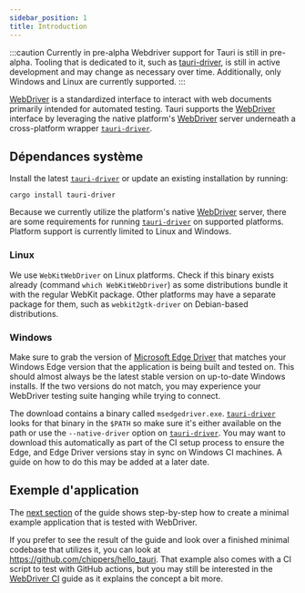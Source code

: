 ```yaml
---
sidebar_position: 1
title: Introduction
---
```


:::caution Currently in pre-alpha
Webdriver support for Tauri is still in pre-alpha. Tooling that is dedicated to it, such as [tauri-driver][], is still in active development and may change as necessary over time. Additionally, only Windows and Linux are currently supported.
:::

[WebDriver][] is a standardized interface to interact with web documents primarily intended for automated testing. Tauri supports the [WebDriver][] interface by leveraging the native platform's [WebDriver][] server underneath a cross-platform wrapper [`tauri-driver`][].

## Dépendances système

Install the latest [`tauri-driver`][] or update an existing installation by running:

```shell
cargo install tauri-driver
```

Because we currently utilize the platform's native [WebDriver][] server, there are some requirements for running [`tauri-driver`][] on supported platforms. Platform support is currently limited to Linux and Windows.

### Linux

We use `WebKitWebDriver` on Linux platforms. Check if this binary exists already (command `which WebKitWebDriver`) as some distributions bundle it with the regular WebKit package. Other platforms may have a separate package for them, such as `webkit2gtk-driver` on Debian-based distributions.

### Windows

Make sure to grab the version of [Microsoft Edge Driver][] that matches your Windows Edge version that the application is being built and tested on. This should almost always be the latest stable version on up-to-date Windows installs. If the two versions do not match, you may experience your WebDriver testing suite hanging while trying to connect.

The download contains a binary called `msedgedriver.exe`. [`tauri-driver`][] looks for that binary in the `$PATH` so make sure it's either available on the path or use the `--native-driver` option on [`tauri-driver`][]. You may want to download this automatically as part of the CI setup process to ensure the Edge, and Edge Driver versions stay in sync on Windows CI machines. A guide on how to do this may be added at a later date.

## Exemple d'application

The [next section](example/setup) of the guide shows step-by-step how to create a minimal example application that is tested with WebDriver.

If you prefer to see the result of the guide and look over a finished minimal codebase that utilizes it, you can look at https://github.com/chippers/hello_tauri. That example also comes with a CI script to test with GitHub actions, but you may still be interested in the [WebDriver CI](ci) guide as it explains the concept a bit more.

[WebDriver]: https://www.w3.org/TR/webdriver/
[`tauri-driver`]: https://crates.io/crates/tauri-driver
[tauri-driver]: https://crates.io/crates/tauri-driver
[Microsoft Edge Driver]: https://developer.microsoft.com/en-us/microsoft-edge/tools/webdriver/

